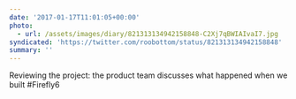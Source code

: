 ```yaml
---
date: '2017-01-17T11:01:05+00:00'
photo:
  - url: /assets/images/diary/821313134942158848-C2Xj7qBWIAIvaI7.jpg
syndicated: 'https://twitter.com/roobottom/status/821313134942158848'
summary: ''
---
```

Reviewing the project: the product team discusses what happened when we built #Firefly6 
